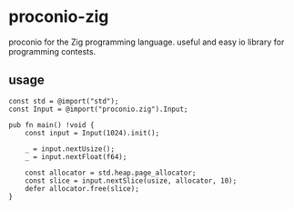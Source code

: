 # proconio-zig

proconio for the Zig programming language. useful and easy io library for programming contests.

## usage

```zig
const std = @import("std");
const Input = @import("proconio.zig").Input;

pub fn main() !void {
    const input = Input(1024).init();

    _ = input.nextUsize();
    _ = input.nextFloat(f64);

    const allocator = std.heap.page_allocator;
    const slice = input.nextSlice(usize, allocator, 10);
    defer allocator.free(slice);
}
```

